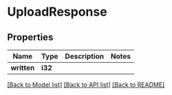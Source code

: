 # UploadResponse

## Properties

Name | Type | Description | Notes
------------ | ------------- | ------------- | -------------
**written** | **i32** |  | 

[[Back to Model list]](../README.md#documentation-for-models) [[Back to API list]](../README.md#documentation-for-api-endpoints) [[Back to README]](../README.md)


